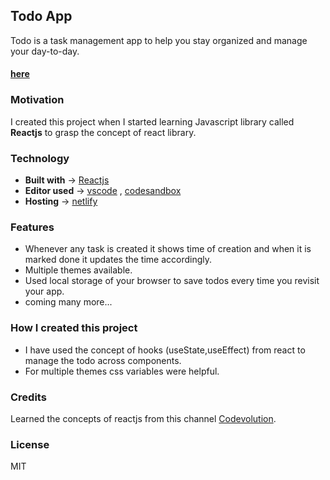 ## Todo App
Todo is a task management app to help you stay organized and manage your day-to-day.
#### [here](reactjs-todo-list-yo.netlify.app)


### Motivation
I created this project when I started learning Javascript library called **Reactjs** to grasp the concept of react library.

### Technology 
- <b>Built with</b> -> [Reactjs](https://reactjs.org/)
- <b>Editor used</b> -> [vscode](https://code.visualstudio.com/) , [codesandbox](https://codesandbox.io/)
- <b>Hosting</b> -> [netlify](https://app.netlify.com/)

### Features
* Whenever any task is created it shows time of creation and when
it is marked done it updates the time accordingly.
* Multiple themes available.
* Used local storage of your browser to save todos every time you revisit your app.
* coming many more...

### How I created this project
- I have used the concept of hooks (useState,useEffect) from react to manage the todo across components.
- For multiple themes css variables were helpful. 

### Credits
Learned the concepts of reactjs from this channel [Codevolution](https://youtu.be/QFaFIcGhPoM).

### License
MIT
